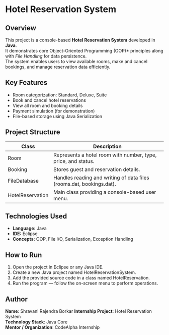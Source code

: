 # Hotel Reservation System

## Overview
This project is a console-based **Hotel Reservation System** developed in **Java**.  
It demonstrates core Object-Oriented Programming (OOP)* principles along with *File Handling* for data persistence.  
The system enables users to view available rooms, make and cancel bookings, and manage reservation data efficiently.

## Key Features
- Room categorization: Standard, Deluxe, Suite  
- Book and cancel hotel reservations  
- View all room and booking details  
- Payment simulation (for demonstration)  
- File-based storage using Java Serialization  

## Project Structure

| Class | Description |
|--------|-------------|
| Room | Represents a hotel room with number, type, price, and status. |
| Booking | Stores guest and reservation details. |
| FileDatabase | Handles reading and writing of data files (rooms.dat, bookings.dat). |
| HotelReservation | Main class providing a console-based user menu. |

## Technologies Used
- **Language:** Java  
- **IDE:** Eclipse  
- **Concepts:** OOP, File I/O, Serialization, Exception Handling  

## How to Run
1. Open the project in Eclipse or any Java IDE.  
2. Create a new Java project named HotelReservationSystem.  
3. Add the provided source code in a class named HotelReservation.  
4. Run the program — follow the on-screen menu to perform operations.

## Author
**Name**: Shravani Rajendra Borkar 
**Internship Project**: Hotel Reservation System  
**Technology Stack**: Java Core  
**Mentor / Organization**: CodeAlpha Internship

